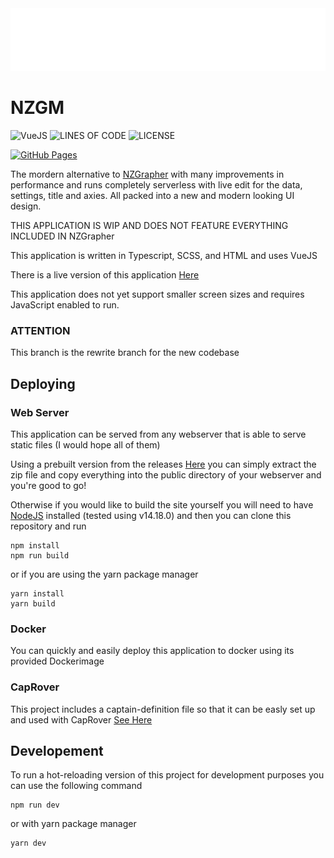 
<img src="https://raw.githubusercontent.com/jacobtread/NZGM/main/src/assets/img/logo-white.svg" alt="NZGM" width="100%" height="100"/>

# NZGM

![VueJS](https://img.shields.io/badge/Powered%20By-VueJS-68A063?style=for-the-badge)
![LINES OF CODE](https://img.shields.io/tokei/lines/github/jacobtread/NZGM?style=for-the-badge)
![LICENSE](https://img.shields.io/github/license/jacobtread/NZGM?style=for-the-badge)

[![GitHub Pages](https://github.com/jacobtread/NZGM/actions/workflows/gh-pages.yml/badge.svg)](https://github.com/jacobtread/NZGM/actions/workflows/ph-pages.yml)

The mordern alternative to [NZGrapher](https://github.com/mathsnz/NZGrapher/) with many improvements in performance and runs completely serverless with live edit for the data, settings, title and axies. All packed into a new and modern looking UI design. 

THIS APPLICATION IS WIP AND DOES NOT FEATURE EVERYTHING INCLUDED IN NZGrapher

This application is written in Typescript, SCSS, and HTML and uses VueJS

There is a live version of this application [Here](https://jacobtread.github.io/NZGM/)

This application does not yet support smaller screen sizes and requires JavaScript enabled to run.

### ATTENTION

This branch is the rewrite branch for the new codebase

## Deploying

### Web Server

This application can be served from any webserver that is able to serve static files (I would hope all of them)

Using a prebuilt version from the releases [Here](https://github.com/jacobtread/NZGM/releases/) you can simply extract the zip file and copy everything into the public directory of your webserver and you're good to go!

Otherwise if you would like to build the site yourself you will need to have [NodeJS](https://nodejs.org/en/) installed (tested using v14.18.0) and then you can clone this repository and run 

```
npm install
npm run build
```

or if you are using the yarn package manager

```
yarn install
yarn build
```

### Docker

You can quickly and easily deploy this application to docker using its provided Dockerimage

### CapRover

This project includes a captain-definition file so that it can be easly set up and used with CapRover [See Here](https://caprover.com/docs/captain-definition-file.html)


## Developement

To run a hot-reloading version of this project for development purposes you can use
the following command

```
npm run dev
```

or with yarn package manager

```
yarn dev
```